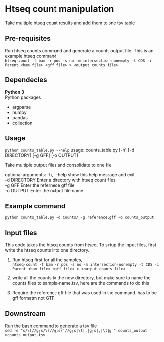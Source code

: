# Htseq count manipulation
Take multiple htseq count results and add them to one tsv table

## Pre-requisites 
Run htseq counts command and generate a counts output file. This is an example htseq command \
`htseq-count -f bam -r pos -s no -m intersection-nonempty -t CDS -i Parent <bam file> <gff file> > <output counts file>`

## Dependecies 
**Python 3** \
Python packages 
- argparse
- numpy
- pandas
- collection 

## Usage 
`python counts_table.py --help`
usage: counts_table.py [-h] [-d DIRECTORY] [-g GFF] [-o OUTPUT]

Take multiple output files and consolidate to one file

optional arguments:
  -h, --help    show this help message and exit \
  -d DIRECTORY  Enter a directory with htseq count files \
  -g GFF        Enter the refernece gff file \
  -o OUTPUT     Enter the output file name

## Example command 
`python counts_table.py -d Counts/ -g reference.gff -o counts_output`

## Input files
This code takes the htseq counts from htseq. To setup the input files, first write the htseq counts into one directory.
1) Run htseq first for all the samples, \
`htseq-count -f bam -r pos -s no -m intersection-nonempty -t CDS -i Parent <bam file> <gff file> > <output counts file>`

2) write all the counts to the new directory, but make sure to name the counts files to sample-name.tsv, here are the commands to do this 

3) Require the reference gff file that was used in the command. has to be gff formatm not GTF.

## Downstream 
Run the bash command to generate a tsv file \
`sed -e "s/\[//g;s/\]//g;s/'//g;s|\t|,|g;s|,|\t|g " counts_output >counts_output.tsv`



